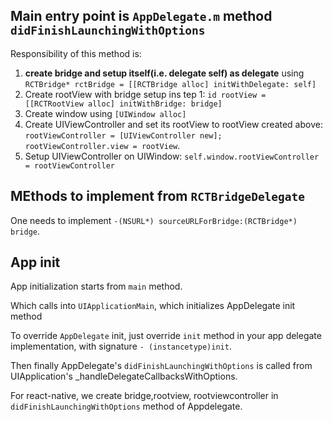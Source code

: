 
## Main entry point is `AppDelegate.m` method `didFinishLaunchingWithOptions`

Responsibility of this method is:
1. **create bridge and setup itself(i.e. delegate self) as delegate** using `RCTBridge* rctBridge = [[RCTBridge alloc] initWithDelegate: self]`
2. Create rootView with bridge setup ins tep 1: `id rootView = [[RCTRootView alloc] initWithBridge: bridge]`
3. Create window using `[UIWindow alloc]`
4. Create UIViewController and set its rootView to rootView created above: `rootViewController = [UIViewController new]; rootViewController.view = rootView`.
5. Setup UIViewController on UIWindow: `self.window.rootViewController = rootViewController`

## MEthods to implement from `RCTBridgeDelegate`

One needs to implement `-(NSURL*) sourceURLForBridge:(RCTBridge*) bridge`.

## App init

App initialization starts from `main` method.

Which calls into `UIApplicationMain`, which initializes AppDelegate init method

To override `AppDelegate` init, just override `init` method in your app delegate implementation,
with signature `- (instancetype)init`.

Then finally AppDelegate's `didFinishLaunchingWithOptions` is called from UIApplication's _handleDelegateCallbacksWithOptions.

For react-native, we create bridge,rootview, rootviewcontroller in `didFinishLaunchingWithOptions` method of Appdelegate.


